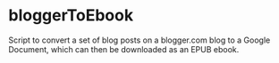 # bloggerToEbook
Script to convert a set of blog posts on a blogger.com blog to a Google Document, which can then be downloaded as an EPUB ebook.
